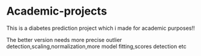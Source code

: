 # Academic-projects
This is a diabetes prediction project which i made for academic purposes!!






The better version needs more precise outlier detection,scaling,normalization,more model fitting,scores detection etc
